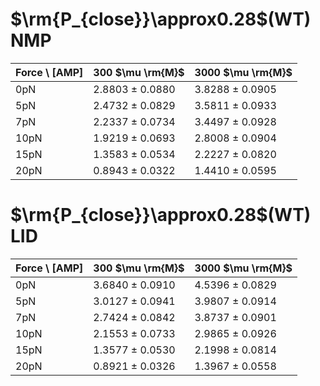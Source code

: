 # $\rm{P_{close}}\approx0.28$(WT) NMP
| Force \ [AMP] | 300 $\mu \rm{M}$ | 3000 $\mu \rm{M}$ |
|-------------|---------|---------|
| 0pN | 2.8803 ± 0.0880 | 3.8288 ± 0.0905 |
| 5pN | 2.4732 ± 0.0829 | 3.5811 ± 0.0933 |
| 7pN | 2.2337 ± 0.0734 | 3.4497 ± 0.0928 |
| 10pN | 1.9219 ± 0.0693 | 2.8008 ± 0.0904 |
| 15pN | 1.3583 ± 0.0534 | 2.2227 ± 0.0820 |
| 20pN | 0.8943 ± 0.0322 | 1.4410 ± 0.0595 |


# $\rm{P_{close}}\approx0.28$(WT) LID
| Force \ [AMP] | 300 $\mu \rm{M}$ | 3000 $\mu \rm{M}$ |
|-------------|---------|---------|
| 0pN | 3.6840 ± 0.0910 | 4.5396 ± 0.0829 |
| 5pN | 3.0127 ± 0.0941 | 3.9807 ± 0.0914 |
| 7pN | 2.7424 ± 0.0842 | 3.8737 ± 0.0901 |
| 10pN | 2.1553 ± 0.0733 | 2.9865 ± 0.0926 |
| 15pN | 1.3577 ± 0.0530 | 2.1998 ± 0.0814 |
| 20pN | 0.8921 ± 0.0326 | 1.3967 ± 0.0558 |


